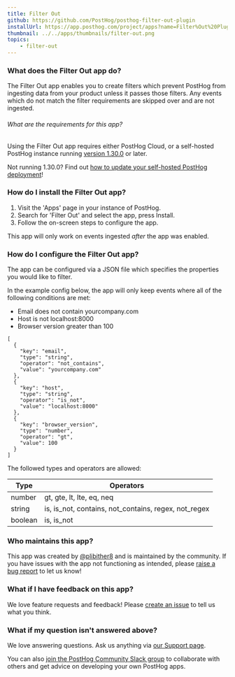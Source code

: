 ```yaml
---
title: Filter Out
github: https://github.com/PostHog/posthog-filter-out-plugin
installUrl: https://app.posthog.com/project/apps?name=Filter%Out%20Plugin
thumbnail: ../../apps/thumbnails/filter-out.png
topics:
    - filter-out
---
```


### What does the Filter Out app do?

The Filter Out app enables you to create filters which prevent PostHog from ingesting data from your product unless it passes those filters. Any events which do not match the filter requirements are skipped over and are not ingested. 

###### What are the requirements for this app?

Using the Filter Out app requires either PostHog Cloud, or a self-hosted PostHog instance running [version 1.30.0](https://posthog.com/blog/the-posthog-array-1-30-0) or later.

Not running 1.30.0? Find out [how to update your self-hosted PostHog deployment](https://posthog.com/docs/runbook/upgrading-posthog)!

### How do I install the Filter Out app?

1. Visit the 'Apps' page in your instance of PostHog.
2. Search for 'Filter Out' and select the app, press Install.
3. Follow the on-screen steps to configure the app.

This app will only work on events ingested _after_ the app was enabled.

### How do I configure the Filter Out app?

The app can be configured via a JSON file which specifies the properties you would like to filter.

In the example config below, the app will only keep events where all of the following conditions are met:

- Email does not contain yourcompany.com
- Host is not localhost:8000
- Browser version greater than 100

```
[
  {
    "key": "email",
    "type": "string",
    "operator": "not_contains",
    "value": "yourcompany.com"
  },
  {
    "key": "host",
    "type": "string",
    "operator": "is_not",
    "value": "localhost:8000"
  },
  {
    "key": "browser_version",
    "type": "number",
    "operator": "gt",
    "value": 100
  }
]
```

The followed types and operators are allowed:

| Type    | Operators                                            |
| ------- | ---------------------------------------------------- |
| number  | gt, gte, lt, lte, eq, neq                            |
| string  | is, is_not, contains, not_contains, regex, not_regex |
| boolean | is, is_not                                           |


### Who maintains this app?

This app was created by [@plibither8](https://github.com/plibither8) and is maintained by the community.  If you have issues with the app not functioning as intended, please [raise a bug report](https://github.com/PostHog/posthog/issues/new?assignees=&labels=bug&template=bug_report.md) to let us know!

### What if I have feedback on this app?

We love feature requests and feedback! Please [create an issue](https://github.com/PostHog/posthog/issues/new?assignees=&labels=enhancement%2C+feature&template=feature_request.md) to tell us what you think.

### What if my question isn't answered above?

We love answering questions. Ask us anything via [our Support page](/questions).

You can also [join the PostHog Community Slack group](/slack) to collaborate with others and get advice on developing your own PostHog apps.
